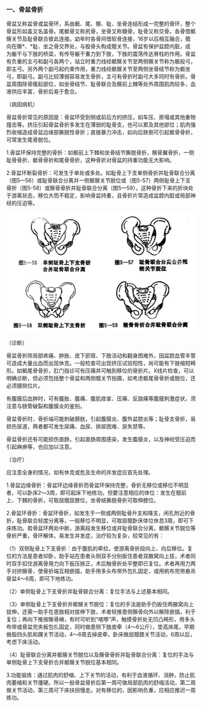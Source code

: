 ### 一、骨盆骨折

骨盆又称盆骨或盆骨环，系由骶、尾、髂、耻、坐骨连结形成一完整的骨环，整个骨盆形如盖又名盖骨。尾骶骨又称尻骨，坐骨又称髓骨，耻骨又称交骨。各骨借骶髂关节及耻骨联合彼此连接。幼年时各骨间借软骨连接，16岁以后相互融合，髋向在髂*、*耻、坐之骨交界处，与股骨头构成髋关节。骨盆有保护盆腔内脏，成为躯干与下肢的桥梁，有传导躯干重力到下肢，下肢的震荡传达脊柱的作用。骨盆有负重的主弓和副弓各两个，站立时重力线经骶髂关节至两侧髂关节称为骶般弓，即主弓。另外两个副弓起约束作用，重力线经骶髂关节至两侧坐骨结节称为骶坐弓，即副弓。副弓比较薄弱容易发生骨折，主弓有骨折时副弓大多同时有骨折。骨盆周围除骨隆起部位，如坐骨结节、耻骨联合及髂前上棘等处外周围肌肉较多，血液供应丰富，骨折后易于愈合。

〔病因病机〕

骨盆骨折常见的原因是：骨盆环受到侧或前后方的挤压，如车压、房塌或其他重物撞击等。挤压引起骨盆骨折多发生在薄弱的耻骨支，也可以累及其他部位；肌肉强烈收缩造成骨盆边缘部撕脱性骨折；直接暴力冲击，如向后跌倒可引起骶骨骨折，可常发生尾骨脱位。

1.骨盆环保持完整的骨折：如骶前上下棘和坐骨结节撕脱骨折，髂骨翼骨折，一侧耻骨骨折、骶骨骨折和尾骨骨折，这种骨折对骨盆的持重功能无大影响。

2.骨盆环断裂骨折：可发生于单处或多处。如耻骨上下支单侧骨折并耻骨联合分离（图5—56）或耻骨联合分离并一侧骶髂关节脱位或（图5-57）两侧耻骨上下支骨折（图5-58）或髂骨骨折并耻骨联合分离（图5—59），这种骨折下来的折块处于游离状态，移位大而不稳定，影响骨盆持重，且骨折片常造成盆腔内脏或局部神经的压迫等。

![插图](./img/5-56、5-57、5-58、5-59.jpg)

〔诊断〕

骨盆骨折除局部疼痛、肿胀、皮下瘀斑、下肢活动和翻身困难外，因盆腔血管丰管可造成大量出血而出现休克。一般检查可出现挤压试验阳性，尚可能有下肢缩短畸形。如骶尾骨骨折，肛门指诊可有压痛并可触到移位的骨折片。X线片检查，可以明确诊断，但必须包括整个骨盆和两侧髋关节拍摄，如考虑骶尾骨骨折或脱位，还必须摄侧位片。

有腹膜后血肿时，可有腹胀、腹痛、腹肌痉挛、压痛、反跳痛等腹膜刺激症状，须注意与肠管破裂和腹膜炎的鉴别。

骨盆骨折时，骨折端可能刺破膀胱，引起腹膜炎、腹外盆腔炎等；耻骨支骨折，易损伤尿道，两者都可发生尿痛、血尿、排尿困难、尿失禁等。

骨盆骨折还有可能损伤直肠，引起直肠周围感染，发生腹膜炎，以及神经受压迫而引起麻痹等，也应加以注意。

〔治疗〕

应注意全身的情况，如有休克或危及生命的并发症应首先处理。

1.骨盆边缘骨折：骨盆环边缘骨折而骨盆环保持完整，骨折无移位或移位不明显者，可以卧床2〜3周，即可起床下地练功。但要注意相应的体位：发生在髋前上、下棘的骨折，可取屈髋屈膝位，坐骨结撕脱骨折可取伸膝位。

2.骨盆环骨折：骨盆环骨折，如发生于一侧或两侧耻骨升支和降支，闲孔附近的骨折，耻骨联合轻度分离等，一般移位不明显，可取屈髋卧床体位休息3周，即可下床练功。若骨盆环两处中断，游离段发生移位或并耻骨联合分离，骶髂关节脱位等骨折严重，骨环解体，易发生并发症，治疗较为复杂，较常见的有：

（1）双侧耻骨上下支骨折：由于腹肌的牵拉，使游离骨折段向上、向后移位。复位的方法是患者仰卧，助手站在患者头侧双手分别扳住患者双腋窝向上拔，术者同时双手扣住游离骨用力向下扳压捺正，术后触骨折处平整即已复位。术者再用力两手对挤髂骨，使骨折端互相嵌插，助手用多头布带外包扎固定，或用帆布兜带悬吊骨盆4〜6周，即可下地练功。

（2）单侧耻骨上下支骨折并耻骨联合分离：复位手法与上述基本相同。

（3）单侧耻骨上下支骨折并骶髂关节脱位：复位的手法是助手仍扳住两腋窝向上拔伸，还需一助手在患肢相对拔伸下肢，术者轻推患侧髂骨向外以解除嵌插，利于复位；再向下推按髂骨嵴，有时可听到“喀嚓”声，触摸骨折处无凹凸畸形，用多头布带或骨盆兜夹板包扎固定，同时做患侧下肢皮牵（4〜6公斤），垫高床尾，早期做股四头肌和踝关节活动，4〜6周去掉皮牵，卧床做屈髋膝关节活动，6周以后，考虑下床活动。

（4）耻骨联合分离并骶髂关节脱位以及髂骨骨折并耻骨联合分离：复位的手法与单侧耻骨上下支骨折合并骶髂关节脱位基本相同。

3.功能锻炼：通过肌肉的舒缩、上下关节的活动，有利于血液循环、消肿，防止肌肉萎缩和关节僵硬。所以一般骨盆骨折后第一周可做局部肌肉的舒缩活动，第二周做关节活动，第三周可下床扶拐慢走。对有移位的，因影响负重，应相应推迟一周练功。
